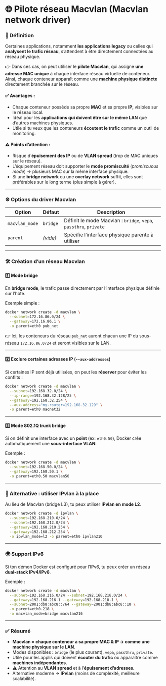 # 🌐 Pilote réseau Macvlan (Macvlan network driver)

### 🔹 Définition

Certaines applications, notamment **les applications legacy** ou celles qui **analysent le trafic réseau**, s’attendent à être directement connectées au réseau physique.

👉 Dans ces cas, on peut utiliser le **pilote Macvlan**, qui assigne **une adresse MAC unique** à chaque interface réseau virtuelle de conteneur.\
Ainsi, chaque conteneur apparaît comme une **machine physique distincte** directement branchée sur le réseau.

#### ✅ Avantages :

* Chaque conteneur possède sa propre **MAC** et sa propre **IP**, visibles sur le réseau local.
* Idéal pour les **applications qui doivent être sur le même LAN** que d’autres machines physiques.
* Utile si tu veux que les conteneurs **écoutent le trafic** comme un outil de monitoring.

#### ⚠️ Points d’attention :

* Risque d’**épuisement des IP** ou de **VLAN spread** (trop de MAC uniques sur le réseau).
* L’équipement réseau doit supporter le **mode promiscuité** (_promiscuous mode_) → plusieurs MAC sur la même interface physique.
* Si une **bridge network** ou une **overlay network** suffit, elles sont préférables sur le long terme (plus simple à gérer).

***

### ⚙️ Options du driver Macvlan

| Option         | Défaut   | Description                                                       |
| -------------- | -------- | ----------------------------------------------------------------- |
| `macvlan_mode` | `bridge` | Définit le mode Macvlan : `bridge`, `vepa`, `passthru`, `private` |
| `parent`       | _(vide)_ | Spécifie l’interface physique parente à utiliser                  |

***

### 🛠️ Création d’un réseau Macvlan

#### 1️⃣ Mode **bridge**

En **bridge mode**, le trafic passe directement par l’interface physique définie sur l’hôte.

Exemple simple :

```bash
docker network create -d macvlan \
  --subnet=172.16.86.0/24 \
  --gateway=172.16.86.1 \
  -o parent=eth0 pub_net
```

👉 Ici, les conteneurs du réseau `pub_net` auront chacun une IP du sous-réseau `172.16.86.0/24` et seront visibles sur le LAN.

***

#### 2️⃣ Exclure certaines adresses IP (`--aux-addresses`)

Si certaines IP sont déjà utilisées, on peut les **réserver** pour éviter les conflits :

```bash
docker network create -d macvlan \
  --subnet=192.168.32.0/24 \
  --ip-range=192.168.32.128/25 \
  --gateway=192.168.32.254 \
  --aux-address="my-router=192.168.32.129" \
  -o parent=eth0 macnet32
```

***

#### 3️⃣ Mode **802.1Q trunk bridge**

Si on définit une interface avec un **point** (ex: `eth0.50`), Docker crée automatiquement une **sous-interface VLAN**.

Exemple :

```bash
docker network create -d macvlan \
  --subnet=192.168.50.0/24 \
  --gateway=192.168.50.1 \
  -o parent=eth0.50 macvlan50
```

***

### 🔄 Alternative : utiliser **IPvlan** à la place

Au lieu de Macvlan (bridge L3), tu peux utiliser **IPvlan en mode L2**.

```bash
docker network create -d ipvlan \
  --subnet=192.168.210.0/24 \
  --subnet=192.168.212.0/24 \
  --gateway=192.168.210.254 \
  --gateway=192.168.212.254 \
  -o ipvlan_mode=l2 -o parent=eth0 ipvlan210
```

***

### 🌍 Support **IPv6**

Si ton démon Docker est configuré pour l’IPv6, tu peux créer un réseau **dual-stack IPv4/IPv6**.

Exemple :

```bash
docker network create -d macvlan \
  --subnet=192.168.216.0/24 --subnet=192.168.218.0/24 \
  --gateway=192.168.216.1 --gateway=192.168.218.1 \
  --subnet=2001:db8:abc8::/64 --gateway=2001:db8:abc8::10 \
  -o parent=eth0.218 \
  -o macvlan_mode=bridge macvlan216
```

***

### ✅ Résumé

* **Macvlan = chaque conteneur a sa propre MAC & IP → comme une machine physique sur le LAN.**
* Modes disponibles : `bridge` (le plus courant), `vepa`, `passthru`, `private`.
* Utile pour les applis qui doivent **écouter du trafic** ou apparaître comme **machines indépendantes**.
* ⚠️ Attention au **VLAN spread** et à l’**épuisement d’adresses**.
* Alternative moderne → **IPvlan** (moins de complexité, meilleure scalabilité).
